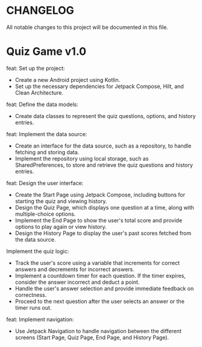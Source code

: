 # CHANGELOG

All notable changes to this project will be documented in this file.

# Quiz Game v1.0

feat: Set up the project:
- Create a new Android project using Kotlin.
- Set up the necessary dependencies for Jetpack Compose, Hilt, and Clean Architecture.

feat: Define the data models:
- Create data classes to represent the quiz questions, options, and history entries.

feat: Implement the data source:
- Create an interface for the data source, such as a repository, to handle fetching and storing data.
- Implement the repository using local storage, such as SharedPreferences, to store and retrieve the quiz questions and history entries.

feat: Design the user interface:
- Create the Start Page using Jetpack Compose, including buttons for starting the quiz and viewing history.
- Design the Quiz Page, which displays one question at a time, along with multiple-choice options.
- Implement the End Page to show the user's total score and provide options to play again or view history.
- Design the History Page to display the user's past scores fetched from the data source.

Implement the quiz logic:
- Track the user's score using a variable that increments for correct answers and decrements for incorrect answers.
- Implement a countdown timer for each question. If the timer expires, consider the answer incorrect and deduct a point.
- Handle the user's answer selection and provide immediate feedback on correctness.
- Proceed to the next question after the user selects an answer or the timer runs out.

feat: Implement navigation:
- Use Jetpack Navigation to handle navigation between the different screens (Start Page, Quiz Page, End Page, and History Page).
